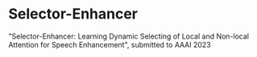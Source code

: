 # Selector-Enhancer
"Selector-Enhancer: Learning Dynamic Selecting of Local and Non-local Attention for Speech Enhancement", submitted to AAAI 2023
